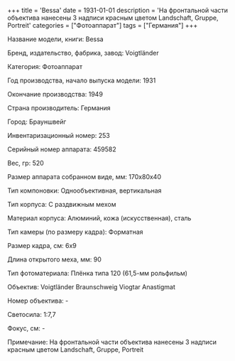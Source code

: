 +++
title = 'Bessa'
date = 1931-01-01
description = 'На фронтальной части объектива нанесены 3 надписи красным цветом Landschaft, Gruppe, Portreit'
categories = ["Фотоаппарат"]
tags = ["Германия"]
+++

Название модели, книги: Bessa

Бренд, издательство, фабрика, завод: Voigtländer

Категория: Фотоаппарат

Год производства, начало выпуска модели: 1931

Окончание производства: 1949

Страна производитель: Германия

Город: Брауншвейг

Инвентаризационный номер: 253

Серийный номер аппарата: 459582

Вес, гр: 520

Размер аппарата  собранном виде, мм: 170x80x40

Тип компоновки: Однообъективная, вертикальная

Тип корпуса: С раздвижным мехом

Материал корпуса: Алюминий, кожа (искусственная), сталь

Тип камеры (по размеру кадра): Форматная

Размер кадра, см: 6х9

Длина открытого меха, мм: 90

Тип фотоматериала: Плёнка типа 120 (61,5-мм рольфильм)

Объектив: Voigtländer
Braunschweig
Viogtar
Anastigmat

Номер объектива: -

Светосила: 1:7,7

Фокус, см: -

Примечание: На фронтальной части объектива нанесены 3 надписи красным цветом Landschaft, Gruppe, Portreit

